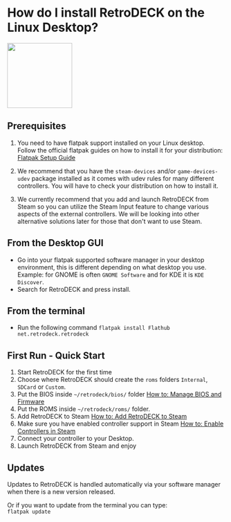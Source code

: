 # How do I install RetroDECK on the Linux Desktop?

<img src="../../../wiki_images/logos/linux-tux-logo.svg" width="150">

## Prerequisites

1. You need to have flatpak support installed on your Linux desktop. <br>
Follow the official flatpak guides on how to install it for your distribution:<br>
[Flatpak Setup Guide](https://flatpak.org/setup/)

2. We recommend that you have the `steam-devices` and/or `game-devices-udev` package installed as it comes with udev rules for many different controllers. You will have to check your distribution on how to install it.

3. We currently recommend that you add and launch RetroDECK from Steam so you can utilize the Steam Input feature to change various aspects of the external controllers. We will be looking into other alternative solutions later for those that don't want to use Steam.

## From the Desktop GUI

- Go into your flatpak supported software manager in your desktop environment, this is different depending on what desktop you use. Example: for GNOME is often `GNOME Software` and for KDE it is `KDE Discover`.
- Search for RetroDECK and press install.

## From the terminal

- Run the following command `flatpak install Flathub net.retrodeck.retrodeck`

## First Run - Quick Start

1. Start RetroDECK for the first time
2. Choose where RetroDECK should create the `roms` folders `Internal`, `SDCard` or `Custom`.
3. Put the BIOS inside `~/retrodeck/bios/` folder [How to: Manage BIOS and Firmware](../../wiki_howto_faq/bios-firmware.md)
4. Put the ROMS inside `~/retrodeck/roms/` folder.
5. Add RetroDECK to Steam [How to: Add RetroDECK to Steam](../../wiki_steam/add-to-steam.md)
6. Make sure you have enabled controller support in Steam [How to: Enable Controllers in Steam ](../../wiki_steam/enable-controllers-steam.md)
7. Connect your controller to your Desktop.
8. Launch RetroDECK from Steam and enjoy

## Updates

Updates to RetroDECK is handled automatically via your software manager when there is a new version released.

Or if you want to update from the terminal you can type: <br>
`flatpak update`
